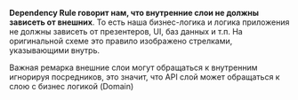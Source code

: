 **Dependency Rule говорит нам, что внутренние слои не должны зависеть от внешних**. То есть наша бизнес-логика и логика приложения не должны зависеть от презентеров, UI, баз данных и т.п. На оригинальной схеме это правило изображено стрелками, указывающими внутрь.

Важная ремарка внешние слои могут обращаться к внутренним игнорируя посредников, это значит, что API слой может обращаться к слою с бизнес логикой (Domain)